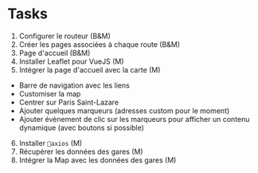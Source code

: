 # Tasks

1. Configurer le routeur (B&M)
2. Créer les pages associées à chaque route (B&M)
3. Page d'accueil (B&M)
4. Installer Leaflet pour VueJS (M)
5. Intégrer la page d'accueil avec la carte (M)
- Barre de navigation avec les liens
- Customiser la map
- Centrer sur Paris Saint-Lazare
- Ajouter quelques marqueurs (adresses custom pour le moment)
- Ajouter évènement de clic sur les marqueurs pour afficher un contenu dynamique (avec boutons si possible)
6. Installer `axios` (M)
7. Récupérer les données des gares (M)
8. Intégrer la Map avec les données des gares (M)

